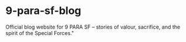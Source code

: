 # 9-para-sf-blog
Official blog website for 9 PARA SF – stories of valour, sacrifice, and the spirit of the Special Forces."
